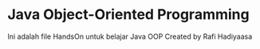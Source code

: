 # Java Object-Oriented Programming

Ini adalah file HandsOn untuk belajar Java OOP
Created by Rafi Hadiyaasa